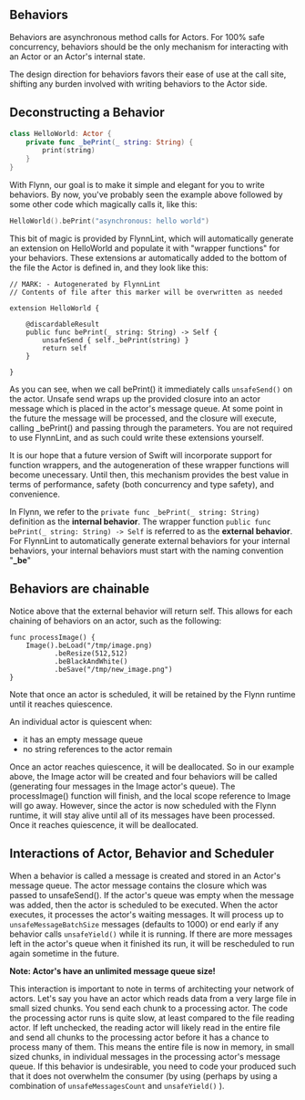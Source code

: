 ## Behaviors

Behaviors are asynchronous method calls for Actors. For 100% safe concurrency, behaviors should be the only mechanism for interacting with an Actor or an Actor's internal state.

The design direction for behaviors favors their ease of use at the call site, shifting any burden involved with writing behaviors to the Actor side.


## Deconstructing a Behavior

```swift
class HelloWorld: Actor {
    private func _bePrint(_ string: String) {
        print(string)
    }
}
```

With Flynn, our goal is to make it simple and elegant for you to write behaviors. By now, you've probably seen the example above followed by some other code which magically calls it, like this:

```swift
HelloWorld().bePrint("asynchronous: hello world")
```

This bit of magic is provided by FlynnLint, which will automatically generate an extension on HelloWorld and populate it with "wrapper functions" for your behaviors.  These extensions ar automatically added to the bottom of the file the Actor is defined in, and they look like this:

```
// MARK: - Autogenerated by FlynnLint
// Contents of file after this marker will be overwritten as needed

extension HelloWorld {

    @discardableResult
    public func bePrint(_ string: String) -> Self {
        unsafeSend { self._bePrint(string) }
        return self
    }

}
```

As you can see, when we call bePrint() it immediately calls ```unsafeSend()``` on the actor. Unsafe send wraps up the provided closure into an actor message which is placed in the actor's message queue. At some point in the future the message will be processed, and the closure will execute, calling _bePrint() and passing through the parameters.  You are not required to use FlynnLint, and as such could write these extensions yourself.

It is our hope that a future version of Swift will incorporate support for function wrappers, and the autogeneration of these wrapper functions will become unecessary.  Until then, this mechanism provides the best value in terms of performance, safety (both concurrency and type safety), and convenience.

In Flynn, we refer to the ```private func _bePrint(_ string: String)``` definition as the **internal behavior**.  The wrapper function ```public func bePrint(_ string: String) -> Self``` is referred to as the **external behavior**.  For FlynnLint to automatically generate external behaviors for your internal behaviors, your internal behaviors must start with the naming convention "**_be**"

## Behaviors are chainable

Notice above that the external behavior will return self. This allows for each chaining of behaviors on an actor, such as the following:

```
func processImage() {
    Image().beLoad("/tmp/image.png)
           .beResize(512,512)
           .beBlackAndWhite()
           .beSave("/tmp/new_image.png")
}
```

Note that once an actor is scheduled, it will be retained by the Flynn runtime until it reaches quiescence.

An individual actor is quiescent when:

- it has an empty message queue
- no string references to the actor remain

Once an actor reaches quiescence, it will be deallocated. So in our example above, the Image actor will be created and four behaviors will be called (generating four messages in the Image actor's queue).  The processImage() function will finish, and the local scope reference to Image will go away. However, since the actor is now scheduled with the Flynn runtime, it will stay alive until all of its messages have been processed. Once it reaches quiescence, it will be deallocated.


## Interactions of Actor, Behavior and Scheduler

When a behavior is called a message is created and stored in an Actor's message queue.  The actor message contains the closure which was passed to unsafeSend(). If the actor's queue was empty when the message was added, then the actor is scheduled to be executed.  When the actor executes, it processes the actor's waiting messages.  It will process up to ```unsafeMessageBatchSize``` messages (defaults to 1000) or end early if any behavior calls ```unsafeYield()``` while it is running.  If there are more messages left in the actor's queue when it finished its run, it will be rescheduled to run again sometime in the future.

**Note: Actor's have an unlimited message queue size!**

This interaction is important to note in terms of architecting your network of actors. Let's say you have an actor which reads data from a very large file in small sized chunks. You send each chunk to a processing actor. The code the processing actor runs is quite slow, at least compared to the file reading actor. If left unchecked, the reading actor will likely read in the entire file and send all chunks to the processing actor before it has a chance to process many of them. This means the entire file is now in memory, in small sized chunks, in individual messages in the processing actor's message queue.  If this behavior is undesirable, you need to code your produced such that it does not overwhelm the consumer (by using (perhaps by using a combination of ```unsafeMessagesCount``` and ```unsafeYield()``` ).

